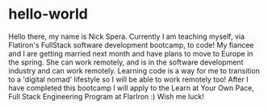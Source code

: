 # hello-world

Hello there, my name is Nick Spera.
Currently I am teaching myself, via Flatiron's FullStack software development bootcamp, to code!
My fiancee and I are getting married next month and have plans to move to Europe in the spring.
She can work remotely, and is in the software development industry and can work remotely.
Learning code is a way for me to transition to a 'digital nomad' lifestyle so I will be able to work remotely too!
After I have completed this bootcamp I will apply to the Learn at Your Own Pace, Full Stack Engineering Program
  at FlarIron :)
Wish me luck!
